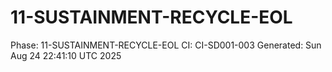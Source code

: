 # 11-SUSTAINMENT-RECYCLE-EOL
Phase: 11-SUSTAINMENT-RECYCLE-EOL
CI: CI-SD001-003
Generated: Sun Aug 24 22:41:10 UTC 2025
